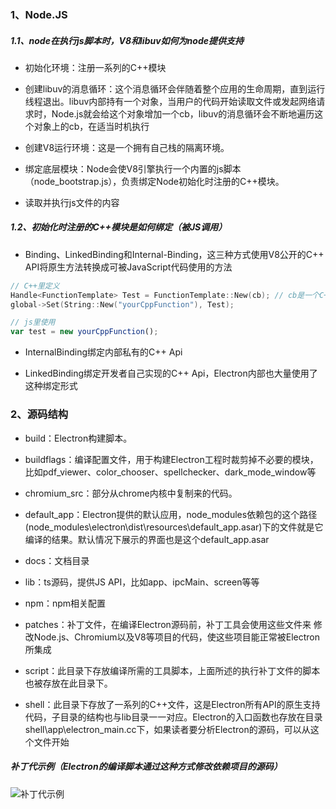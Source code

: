 ### 1、Node.JS

##### 1.1、node在执行js脚本时，V8和libuv如何为node提供支持

- 初始化环境：注册一系列的C++模块

- 创建libuv的消息循环：这个消息循环会伴随着整个应用的生命周期，直到运行线程退出。libuv内部持有一个对象，当用户的代码开始读取文件或发起网络请求时，Node.js就会给这个对象增加一个cb，libuv的消息循环会不断地遍历这个对象上的cb，在适当时机执行

- 创建V8运行环境：这是一个拥有自己栈的隔离环境。

- 绑定底层模块：Node会使V8引擎执行一个内置的js脚本（node_bootstrap.js），负责绑定Node初始化时注册的C++模块。

- 读取并执行js文件的内容

##### 1.2、初始化时注册的C++模块是如何绑定（被JS调用）
- Binding、LinkedBinding和Internal-Binding，这三种方式使用V8公开的C++ API将原生方法转换成可被JavaScript代码使用的方法

``` cpp
// C++里定义
Handle<FunctionTemplate> Test = FunctionTemplate::New(cb); // cb是一个C++的方法指针
global->Set(String::New("yourCppFunction"), Test);
```
```js
// js里使用
var test = new yourCppFunction();
```

- InternalBinding绑定内部私有的C++ Api

- LinkedBinding绑定开发者自己实现的C++ Api，Electron内部也大量使用了这种绑定形式


### 2、源码结构

- build：Electron构建脚本。

- buildflags：编译配置文件，用于构建Electron工程时裁剪掉不必要的模块，比如pdf_viewer、color_chooser、spellchecker、dark_mode_window等

- chromium_src：部分从chrome内核中复制来的代码。

- default_app：Electron提供的默认应用，node_modules依赖包的这个路径(node_modules\electron\dist\resources\default_app.asar)下的文件就是它编译的结果。默认情况下展示的界面也是这个default_app.asar

- docs：文档目录

- lib：ts源码，提供JS API，比如app、ipcMain、screen等等

- npm：npm相关配置

- patches：补丁文件，在编译Electron源码前，补丁工具会使用这些文件来
修改Node.js、Chromium以及V8等项目的代码，使这些项目能正常被Electron所集成

- script：此目录下存放编译所需的工具脚本，上面所述的执行补丁文件的脚本也被存放在此目录下。

- shell：此目录下存放了一系列的C++文件，这是Electron所有API的原生支持代码，子目录的结构也与lib目录一一对应。Electron的入口函数也存放在目录shell\app\electron_main.cc下，如果读者要分析Electron的源码，可以从这个文件开始

##### 补丁代示例（Electron的编译脚本通过这种方式修改依赖项目的源码）
![补丁代示例](01-1.png)